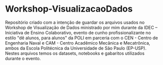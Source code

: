 # Workshop-VisualizacaoDados
Repositório criado com a intenção de guardar os arquivos usados no Workshop de Visualização de Dados ministrado por mim durante da IDEC – Iniciativa de Ensino Colaborativo, evento de cunho profissionalizante no estilo "dê alunos, para alunos" da POLI em parceria com o CEN - Centro de Engenharia Naval e CAM - Centro Acadêmico Mecânica e Mecatrônica, ambos da Escola Politécnica da Universidade de São Paulo (EP-USP). Nestes arquivos temos os datasets, notebooks e gabaritos utilizados durante o evento.
